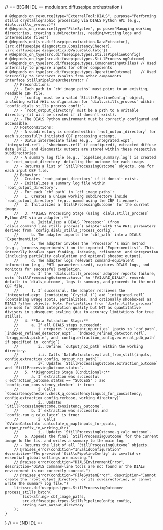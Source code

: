 // == BEGIN IDL ==
module src.diffusepipe.orchestration {

    # @depends_on_resource(type="ExternalTool:DIALS", purpose="Performing stills crystallographic processing via DIALS Python API (e.g., dials.stills_process)")
    # @depends_on_resource(type="FileSystem", purpose="Managing working directories, creating subdirectories, reading/writing logs and intermediate files")
    # @depends_on([src.diffusepipe.extraction.DataExtractor], [src.diffusepipe.diagnostics.ConsistencyChecker], [src.diffusepipe.diagnostics.QValueCalculator])
    # @depends_on_type(src.diffusepipe.types.StillsPipelineConfig)
    # @depends_on_type(src.diffusepipe.types.StillProcessingOutcome)
    # @depends_on_type(src.diffusepipe.types.ComponentInputFiles) // Used internally to prepare inputs for other components
    # @depends_on_type(src.diffusepipe.types.OperationOutcome)    // Used internally to interpret results from other components
    interface StillsPipelineOrchestrator {
        // Preconditions:
        // - Each path in `cbf_image_paths` must point to an existing, readable CBF file.
        // - `config` must be a valid `StillsPipelineConfig` object, including valid PHIL configuration for `dials.stills_process` within `config.dials_stills_process_config`.
        // - `root_output_directory` must be a path to a writable directory (it will be created if it doesn't exist).
        // - The DIALS Python environment must be correctly configured and accessible.
        // Postconditions:
        // - A subdirectory is created within `root_output_directory` for each successfully initiated CBF processing attempt.
        // - DIALS intermediate files (e.g., `integrated.expt`, `integrated.refl`, `shoeboxes.refl` if configured), extracted diffuse data (NPZ), and diagnostic outputs are stored within these respective subdirectories.
        // - A summary log file (e.g., `pipeline_summary.log`) is created in `root_output_directory` detailing the outcome for each image.
        // - Returns a list of `StillProcessingOutcome` objects, one for each input CBF file.
        // Behavior:
        // - Creates `root_output_directory` if it doesn't exist.
        // - Initializes a summary log file within `root_output_directory`.
        // - For each `cbf_path` in `cbf_image_paths`:
        //   1. Creates a unique working subdirectory inside `root_output_directory` (e.g., named using the CBF filename).
        //   2. Initializes a `StillProcessingOutcome` for the current image.
        //   3. **DIALS Processing Stage (using `dials.stills_process` Python API via an adapter):**
        //      a. Initializes a DIALS `Processor` (from `dials.command_line.stills_process`) adapter with the PHIL parameters derived from `config.dials_stills_process_config`.
        //      b. The adapter imports the `cbf_path` into a DIALS `ExperimentList`.
        //      c. The adapter invokes the `Processor`'s main method (e.g., `process_experiments`) on the imported `ExperimentList`. This internally handles spot finding, indexing, refinement, and integration (including partiality calculation and optional shoebox output).
        //      d. The adapter logs relevant command-equivalent information (e.g., PHIL parameters used), captures DIALS logs, and monitors for successful completion.
        //      e. If the `dials.stills_process` adapter reports failure, sets `StillProcessingOutcome.status` to "FAILURE_DIALS", records details in `dials_outcome`, logs to summary, and proceeds to the next CBF file.
        //      f. If successful, the adapter retrieves the `integrated.expt` (containing `Crystal_i`) and `integrated.refl` (containing Bragg spots, partialities, and optionally shoeboxes) as DIALS Python objects. Note: Partialities from `dials.stills_process` are used for DIALS integration quality but NOT as quantitative divisors in subsequent scaling (due to accuracy limitations for true stills).
        //   4. **Data Extraction Stage:**
        //      a. If all DIALS steps succeeded:
        //         i. Prepares `ComponentInputFiles` (paths to `cbf_path`, `indexed_refined_detector.expt`, `indexed_refined_detector.refl`, `bragg_mask.pickle`, and `config.extraction_config.external_pdb_path` if specified in `config`).
        //         ii. Defines `output_npz_path` within the working directory.
        //         iii. Calls `DataExtractor.extract_from_still(inputs, config.extraction_config, output_npz_path)`.
        //         iv. Updates `StillProcessingOutcome.extraction_outcome` and `StillProcessingOutcome.status`.
        //   5. **Diagnostics Stage (Conditional):**
        //      a. If extraction was successful (`extraction_outcome.status == "SUCCESS"`) and `config.run_consistency_checker` is true:
        //         i. Calls `ConsistencyChecker.check_q_consistency(inputs_for_consistency, config.extraction_config.verbose, working_directory)`.
        //         ii. Updates `StillProcessingOutcome.consistency_outcome`.
        //      b. If extraction was successful and `config.run_q_calculator` is true:
        //         i. Calls `QValueCalculator.calculate_q_map(inputs_for_qcalc, output_prefix_in_working_dir)`.
        //         ii. Updates `StillProcessingOutcome.q_calc_outcome`.
        //   6. Appends the final `StillProcessingOutcome` for the current image to the list and writes a summary to the main log.
        // - Returns the list of all `StillProcessingOutcome` objects.
        // @raises_error(condition="InvalidConfiguration", description="The provided `StillsPipelineConfig` is invalid or essential global settings are missing.")
        // @raises_error(condition="DIALSEnvironmentError", description="DIALS command-line tools are not found or the DIALS environment is not correctly sourced.")
        // @raises_error(condition="FileSystemError", description="Cannot create the `root_output_directory` or its subdirectories, or cannot write the summary log file.")
        list<src.diffusepipe.types.StillProcessingOutcome> process_stills_batch(
            list<string> cbf_image_paths,
            src.diffusepipe.types.StillsPipelineConfig config,
            string root_output_directory
        );
    }
}
// == END IDL ==
